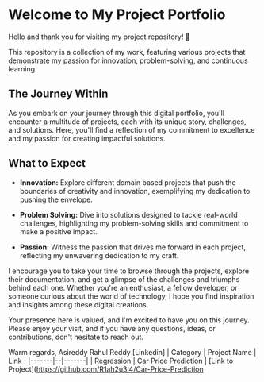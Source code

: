 # Welcome to My Project Portfolio
Hello and thank you for visiting my project repository! 🌟

This repository is a collection of my work, featuring various projects that demonstrate my passion for innovation, problem-solving, and continuous learning.

## The Journey Within
As you embark on your journey through this digital portfolio, you'll encounter a multitude of projects, each with its unique story, challenges, and solutions. Here, you'll find a reflection of my commitment to excellence and my passion for creating impactful solutions.

## What to Expect
- **Innovation:** Explore different domain based projects that push the boundaries of creativity and innovation, exemplifying my dedication to pushing the envelope.

- **Problem Solving:** Dive into solutions designed to tackle real-world challenges, highlighting my problem-solving skills and commitment to make a positive impact.

- **Passion:** Witness the passion that drives me forward in each project, reflecting my unwavering dedication to my craft.

I encourage you to take your time to browse through the projects, explore their documentation, and get a glimpse of the challenges and triumphs behind each one. Whether you're an enthusiast, a fellow developer, or someone curious about the world of technology, I hope you find inspiration and insights among these digital creations.

Your presence here is valued, and I'm excited to have you on this journey. Please enjoy your visit, and if you have any questions, ideas, or contributions, don't hesitate to reach out.

Warm regards,
Asireddy Rahul Reddy [Linkedin]
| Category | Project Name | Link |
|-------|--|-------|
| Regression | Car Price Prediction | [Link to Project](https://github.com/R1ah2u3l4/Car-Price-Prediction






